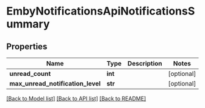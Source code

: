 # EmbyNotificationsApiNotificationsSummary

## Properties
Name | Type | Description | Notes
------------ | ------------- | ------------- | -------------
**unread_count** | **int** |  | [optional] 
**max_unread_notification_level** | **str** |  | [optional] 

[[Back to Model list]](../README.md#documentation-for-models) [[Back to API list]](../README.md#documentation-for-api-endpoints) [[Back to README]](../README.md)


